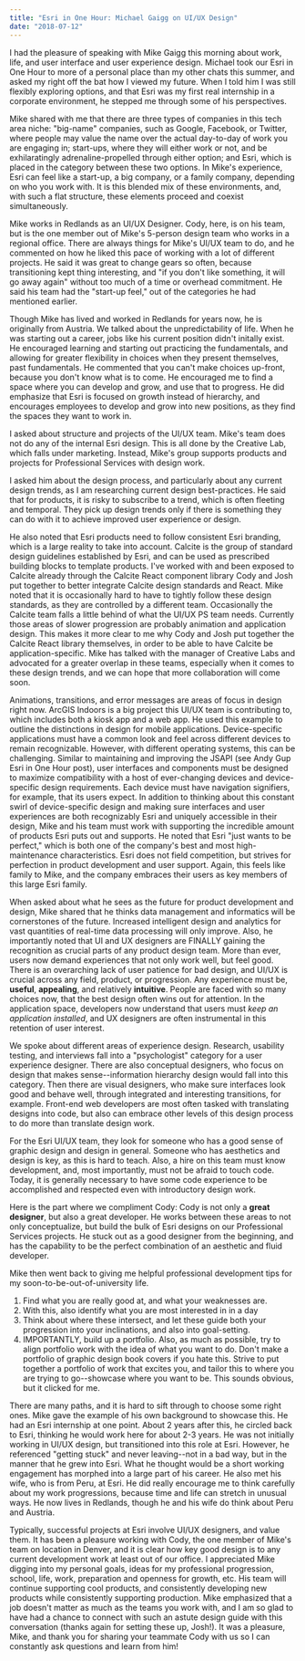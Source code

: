 ```yaml
---
title: "Esri in One Hour: Michael Gaigg on UI/UX Design" 
date: "2018-07-12"
---
```


I had the pleasure of speaking with Mike Gaigg this morning about work, life, and user interface and user experience design. Michael took our Esri in One Hour to more of a personal place than my other chats this summer, and asked my right off the bat how I viewed my future. When I told him I was still flexibly exploring options, and that Esri was my first real internship in a corporate environment, he stepped me through some of his perspectives.

Mike shared with me that there are three types of companies in this tech area niche: "big-name" companies, such as Google, Facebook, or Twitter, where people may value the name over the actual day-to-day of work you are engaging in; start-ups, where they will either work or not, and be exhilaratingly adrenaline-propelled through either option; and Esri, which is placed in the category between these two options. In Mike's experience, Esri can feel like a start-up, a big company, or a family company, depending on who you work with. It is this blended mix of these environments, and, with such a flat structure, these elements proceed and coexist simultaneously.

Mike works in Redlands as an UI/UX Designer. Cody, here, is on his team, but is the one member out of Mike's 5-person design team who works in a regional office. There are always things for Mike's UI/UX team to do, and he commented on how he liked this pace of working with a lot of different projects. He said it was great to change gears so often, because transitioning kept thing interesting, and "if you don't like something, it will go away again" without too much of a time or overhead commitment. He said his team had the "start-up feel," out of the categories he had mentioned earlier.

Though Mike has lived and worked in Redlands for years now, he is originally from Austria. We talked about the unpredictability of life. When he was starting out a career, jobs like his current position didn't initally exist. He encouraged learning and starting out practicing the fundamentals, and allowing for greater flexibility in choices when they present themselves, past fundamentals. He commented that you can't make choices up-front, because you don't know what is to come. He encouraged me to find a space where you can develop and grow, and use that to progress. He did emphasize that Esri is focused on growth instead of hierarchy, and encourages employees to develop and grow into new positions, as they find the spaces they want to work in.

I asked about structure and projects of the UI/UX team. Mike's team does not do any of the internal Esri design. This is all done by the Creative Lab, which falls under marketing. Instead, Mike's group supports products and projects for Professional Services with design work.

I asked him about the design process, and particularly about any current design trends, as I am researching current design best-practices. He said that for products, it is risky to subscribe to a trend, which is often fleeting and temporal. They pick up design trends only if there is something they can do with it to achieve improved user experience or design.

He also noted that Esri products need to follow consistent Esri branding, which is a large reality to take into account. Calcite is the group of standard design guidelines established by Esri, and can be used as prescribed building blocks to template products. I've worked with and been exposed to Calcite already through the Calcite React component library Cody and Josh put together to better integrate Calcite design standards and React. Mike noted that it is occasionally hard to have to tightly follow these design standards, as they are controlled by a different team. Occasionally the Calcite team falls a little behind of what the UI/UX PS team needs. Currently those areas of slower progression are probably animation and application design. This makes it more clear to me why Cody and Josh put together the Calcite React library themselves, in order to be able to have Calcite be application-specific. Mike has talked with the manager of Creative Labs and advocated for a greater overlap in these teams, especially when it comes to these design trends, and we can hope that more collaboration will come soon.

Animations, transitions, and error messages are areas of focus in design right now. ArcGIS Indoors is a big project this UI/UX team is contributing to, which includes both a kiosk app and a web app. He used this example to outline the distinctions in design for mobile applications. Device-specific applications must have a common look and feel across different devices to remain recognizable. However, with different operating systems, this can be challenging. Similar to maintaining and improving the JSAPI (see Andy Gup Esri in One Hour post), user interfaces and components must be designed to maximize compatibility with a host of ever-changing devices and device-specific design requirements. Each device must have navigation signifiers, for example, that its users expect. In addition to thinking about this constant swirl of device-specific design and making sure interfaces and user experiences are both recognizably Esri and uniquely accessible in their design, Mike and his team must work with supporting the incredible amount of products Esri puts out and supports. He noted that Esri "just wants to be perfect," which is both one of the company's best and most high-maintenance characteristics. Esri does not field competition, but strives for perfection in product development and user support. Again, this feels like family to Mike, and the company embraces their users as key members of this large Esri family.

When asked about what he sees as the future for product development and design, Mike shared that he thinks data management and informatics will be cornerstones of the future. Increased intelligent design and analytics for vast quantities of real-time data processing will only improve. Also, he importantly noted that UI and UX designers are FINALLY gaining the recognition as crucial parts of any product design team. More than ever, users now demand experiences that not only work well, but feel good. There is an overarching lack of user patience for bad design, and UI/UX is crucial across any field, product, or progression. Any experience must be, **useful**, **appealing**, and relatively **intuitive**. People are faced with so many choices now, that the best design often wins out for attention. In the application space, developers now understand that users must _keep an application installed_, and UX designers are often instrumental in this retention of user interest.

We spoke about different areas of experience design. Research, usability testing, and interviews fall into a "psychologist" category for a user experience designer. There are also conceptual designers, who focus on design that makes sense--information hierarchy design would fall into this category. Then there are visual designers, who make sure interfaces look good and behave well, through integrated and interesting transitions, for example. Front-end web developers are most often tasked with translating designs into code, but also can embrace other levels of this design process to do more than translate design work.

For the Esri UI/UX team, they look for someone who has a good sense of graphic design and design in general. Someone who has aesthetics and design is key, as this is hard to teach. Also, a hire on this team must know development, and, most importantly, must not be afraid to touch code. Today, it is generally necessary to have some code experience to be accomplished and respected even with introductory design work.

Here is the part where we compliment Cody: Cody is not only a **great designer**, but also a great developer. He works between these areas to not only conceptualize, but build the bulk of Esri designs on our Professional Services projects. He stuck out as a good designer from the beginning, and has the capability to be the perfect combination of an aesthetic and fluid developer.

Mike then went back to giving me helpful professional development tips for my soon-to-be-out-of-university life.

1.  Find what you are really good at, and what your weaknesses are.
2.  With this, also identify what you are most interested in in a day
3.  Think about where these intersect, and let these guide both your progression into your inclinations, and also into goal-setting.
4.  IMPORTANTLY, build up a portfolio. Also, as much as possible, try to align portfolio work with the idea of what you want to do. Don't make a portfolio of graphic design book covers if you hate this. Strive to put together a portfolio of work that excites you, and tailor this to where you are trying to go--showcase where you want to be. This sounds obvious, but it clicked for me.

There are many paths, and it is hard to sift through to choose some right ones. Mike gave the example of his own background to showcase this. He had an Esri internship at one point. About 2 years after this, he circled back to Esri, thinking he would work here for about 2-3 years. He was not initially working in UI/UX design, but transitioned into this role at Esri. However, he referenced "getting stuck" and never leaving--not in a bad way, but in the manner that he grew into Esri. What he thought would be a short working engagement has morphed into a large part of his career. He also met his wife, who is from Peru, at Esri. He did really encourage me to think carefully about my work progressions, because time and life can stretch in unusual ways. He now lives in Redlands, though he and his wife do think about Peru and Austria.

Typically, successful projects at Esri involve UI/UX designers, and value them. It has been a pleasure working with Cody, the one member of Mike's team on location in Denver, and it is clear how key good design is to any current development work at least out of our office. I appreciated Mike digging into my personal goals, ideas for my professional progression, school, life, work, preparation and openness for growth, etc. His team will continue supporting cool products, and consistently developing new products while consistently supporting production. Mike emphasized that a job doesn't matter as much as the teams you work with, and I am so glad to have had a chance to connect with such an astute design guide with this conversation (thanks again for setting these up, Josh!). It was a pleasure, Mike, and thank you for sharing your teammate Cody with us so I can constantly ask questions and learn from him!

